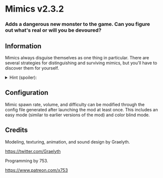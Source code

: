 # Mimics v2.3.2
### Adds a dangerous new monster to the game. Can you figure out what's real or will you be devoured?

## Information
Mimics always disguise themselves as one thing in particular. There are several strategies for distinguishing and surviving mimics, but you'll have to discover them for yourself.
<details>
  <summary>Hint (spoiler):</summary>
Try using different equipment!
</details>

## Configuration
Mimic spawn rate, volume, and difficulty can be modified through the config file generated after launching the mod at least once. This includes an easy mode (similar to earlier versions of the mod) and color blind mode.

## Credits
Modeling, texturing, animation, and sound design by Graelyth.

https://twitter.com/Graelyth

Programming by 753.

https://www.patreon.com/x753